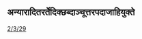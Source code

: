 ## अन्यारादितरर्तेदिक्छब्दाञ्चूत्तरपदाजाहियुक्ते 
 [2/3/29](https://ashtadhyayi.com/sutraani/2/3/29)